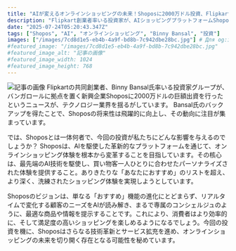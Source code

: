 ```yaml
---
title: "AIが変えるオンラインショッピングの未来！Shoposに2000万ドル投資、Flipkart創業者も支援"
description: "Flipkart創業者率いる投資家が、AIショッピングプラットフォームShoposに2000万ドル出資。AIが顧客ニーズを読み解き、パーソナライズされた体験を提供。オンラインショッピングの未来を変える可能性を秘める。"
date: "2025-07-24T05:20:43.347Z"
tags: ["Shopos", "AI", "オンラインショッピング", "Binny Bansal", "投資"]
images: ["/images/7cd8d1e5-eb4b-4a9f-bd8b-7c942dbe28bc.jpg"] # Для og:image
#featured_image: "/images/7cd8d1e5-eb4b-4a9f-bd8b-7c942dbe28bc.jpg"
#featured_image_alt: "記事の画像"
#featured_image_width: 1024
#featured_image_height: 768
---
```

![記事の画像](/images/7cd8d1e5-eb4b-4a9f-bd8b-7c942dbe28bc.jpg)
Flipkartの共同創業者、Binny Bansal氏率いる投資家グループが、バンガロールに拠点を置く新興企業Shoposに2000万ドルの巨額出資を行ったというニュースが、テクノロジー業界を揺るがしています。 Bansal氏のバックアップを得たことで、Shoposの将来性は飛躍的に向上し、その動向に注目が集まっています。

では、Shoposとは一体何者で、今回の投資が私たちにどんな影響を与えるのでしょうか？ Shoposは、AIを駆使した革新的なプラットフォームを通じて、オンラインショッピング体験を根本から変革することを目指しています。その核心は、最先端のAI技術を駆使し、買い物客一人ひとりに合わせたパーソナライズされた体験を提供すること。ありきたりな「あなたにおすすめ」のリストを超え、より深く、洗練されたショッピング体験を実現しようとしています。

Shoposのビジョンは、単なる「おすすめ」機能の進化にとどまらず、リアルタイムで変化する顧客のニーズをAIが読み解き、まるで専属のコンシェルジュのように、最適な商品や情報を提示することです。これにより、消費者はより効率的に、そして満足度の高いショッピングを楽しめるようになるでしょう。今回の投資を機に、Shoposはさらなる技術革新とサービス拡充を進め、オンラインショッピングの未来を切り開く存在となる可能性を秘めています。
